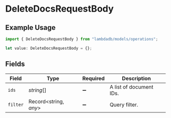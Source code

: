 # DeleteDocsRequestBody

## Example Usage

```typescript
import { DeleteDocsRequestBody } from "lambdadb/models/operations";

let value: DeleteDocsRequestBody = {};
```

## Fields

| Field                   | Type                    | Required                | Description             |
| ----------------------- | ----------------------- | ----------------------- | ----------------------- |
| `ids`                   | *string*[]              | :heavy_minus_sign:      | A list of document IDs. |
| `filter`                | Record<string, *any*>   | :heavy_minus_sign:      | Query filter.           |